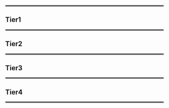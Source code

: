 <hr style="border:2px solid gray">

## Tier1





<hr style="border:2px solid gray">

## Tier2






<hr style="border:2px solid gray">

## Tier3






<hr style="border:2px solid gray">

## Tier4






<hr style="border:2px solid gray">
